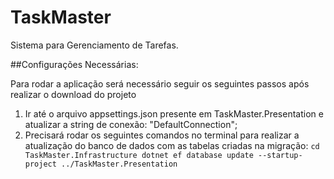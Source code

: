 # TaskMaster
Sistema para Gerenciamento de Tarefas.

##Configurações Necessárias:

Para rodar a aplicação será necessário seguir os seguintes passos após realizar o download do projeto

  1. Ir até o arquivo appsettings.json presente em TaskMaster.Presentation e atualizar a string de conexão: "DefaultConnection";
  2. Precisará rodar os seguintes comandos no terminal para realizar a atualização do banco de dados com as tabelas criadas na migração:
    ``` cd TaskMaster.Infrastructure
    dotnet ef database update --startup-project ../TaskMaster.Presentation ```
